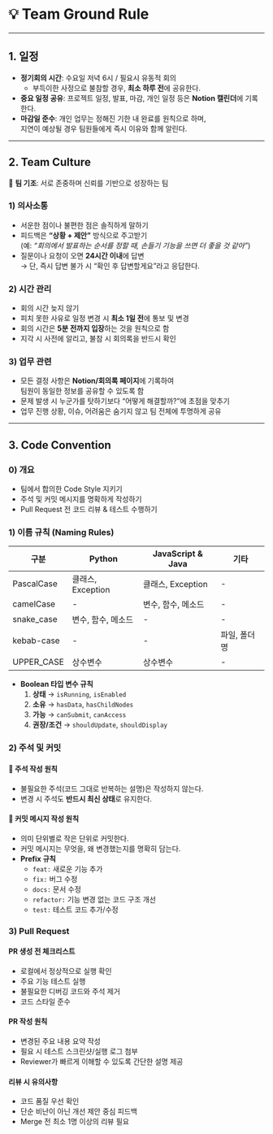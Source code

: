 # 💡 Team Ground Rule

---

## 1. 일정

- **정기회의 시간**: 수요일 저녁 6시 / 필요시 유동적 회의  
  - 부득이한 사정으로 불참할 경우, **최소 하루 전**에 공유한다.
- **중요 일정 공유**: 프로젝트 일정, 발표, 마감, 개인 일정 등은 **Notion 캘린더**에 기록한다.
- **마감일 준수**: 개인 업무는 정해진 기한 내 완료를 원칙으로 하며,  
  지연이 예상될 경우 팀원들에게 즉시 이유와 함께 알린다.

---

## 2. Team Culture

📌 **팀 기조**: 서로 존중하며 신뢰를 기반으로 성장하는 팀

### 1) 의사소통
- 서운한 점이나 불편한 점은 솔직하게 말하기
- 피드백은 **“상황 + 제안”** 방식으로 주고받기  
  (예: *“회의에서 발표하는 순서를 정할 때, 손들기 기능을 쓰면 더 좋을 것 같아”*)
- 질문이나 요청이 오면 **24시간 이내**에 답변  
  → 단, 즉시 답변 불가 시 “확인 후 답변할게요”라고 응답한다.

### 2) 시간 관리
- 회의 시간 늦지 않기
- 피치 못한 사유로 일정 변경 시 **최소 1일 전**에 통보 및 변경
- 회의 시간은 **5분 전까지 입장**하는 것을 원칙으로 함
- 지각 시 사전에 알리고, 불참 시 회의록을 반드시 확인

### 3) 업무 관련
- 모든 결정 사항은 **Notion/회의록 페이지**에 기록하여  
  팀원이 동일한 정보를 공유할 수 있도록 함
- 문제 발생 시 누군가를 탓하기보다 “어떻게 해결할까?”에 초점을 맞추기
- 업무 진행 상황, 이슈, 어려움은 숨기지 않고 팀 전체에 투명하게 공유

---

## 3. Code Convention

### 0) 개요
- 팀에서 합의한 Code Style 지키기
- 주석 및 커밋 메시지를 명확하게 작성하기
- Pull Request 전 코드 리뷰 & 테스트 수행하기


### 1) 이름 규칙 (Naming Rules)

| 구분        | Python              | JavaScript & Java      | 기타         |
|-------------|---------------------|------------------------|--------------|
| PascalCase  | 클래스, Exception   | 클래스, Exception      | -            |
| camelCase   | -                   | 변수, 함수, 메소드     | -            |
| snake_case  | 변수, 함수, 메소드  | -                      | -            |
| kebab-case  | -                   | -                      | 파일, 폴더명 |
| UPPER_CASE  | 상수변수            | 상수변수               | -            |

- **Boolean 타입 변수 규칙**
  1. **상태** → `isRunning`, `isEnabled`
  2. **소유** → `hasData`, `hasChildNodes`
  3. **가능** → `canSubmit`, `canAccess`
  4. **권장/조건** → `shouldUpdate`, `shouldDisplay`


### 2) 주석 및 커밋

#### 📝 주석 작성 원칙
- 불필요한 주석(코드 그대로 반복하는 설명)은 작성하지 않는다.
- 변경 시 주석도 **반드시 최신 상태**로 유지한다.

#### 💬 커밋 메시지 작성 원칙
- 의미 단위별로 작은 단위로 커밋한다.
- 커밋 메시지는 무엇을, 왜 변경했는지를 명확히 담는다.
- **Prefix 규칙**
  - `feat:` 새로운 기능 추가
  - `fix:` 버그 수정
  - `docs:` 문서 수정
  - `refactor:` 기능 변경 없는 코드 구조 개선
  - `test:` 테스트 코드 추가/수정


### 3) Pull Request

#### PR 생성 전 체크리스트
- 로컬에서 정상적으로 실행 확인  
- 주요 기능 테스트 실행 
- 불필요한 디버깅 코드와 주석 제거  
- 코드 스타일 준수 

#### PR 작성 원칙
- 변경된 주요 내용 요약 작성
- 필요 시 테스트 스크린샷/실행 로그 첨부
- Reviewer가 빠르게 이해할 수 있도록 간단한 설명 제공

#### 리뷰 시 유의사항
- 코드 품질 우선 확인
- 단순 비난이 아닌 개선 제안 중심 피드백
- Merge 전 최소 1명 이상의 리뷰 필요
